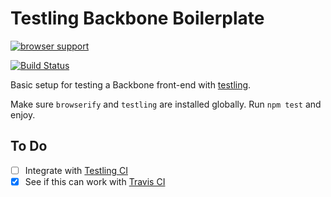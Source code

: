 # Testling Backbone Boilerplate



[![browser support](https://ci.testling.com/wlabranche/testling-backbone-boilerplate.png)
](https://ci.testling.com/wlabranche/testling-backbone-boilerplate)

[![Build Status](https://travis-ci.org/omnibus-app/testling-backbone-boilerplate.svg?branch=master)](https://travis-ci.org/omnibus-app/testling-backbone-boilerplate)





Basic setup for testing a Backbone front-end with [testling](https://github.com/substack/testling).

Make sure `browserify` and `testling` are installed globally. Run `npm test` and enjoy.

## To Do
- [ ] Integrate with [Testling CI](http://ci.testling.com)
- [x] See if this can work with [Travis CI](https://travis-ci.org)
